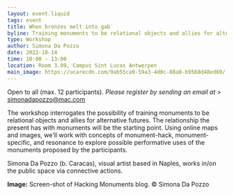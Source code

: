 ```yaml
---
layout: event.liquid
tags: event
title: When bronzes melt into gab
byline: Training monuments to be relational objects and allies for alternative futures
type: Workshop
author: Simona Da Pozzo
date: 2022-10-14
time: 10:00 - 13:00
location: Room 3.09, Campus Sint Lucas Antwerpen
main_image: https://ucarecdn.com/9ab55ca9-59a3-4d0c-88a8-b9568d48ed69/
---
```

Open to all (max. 12 participants). *Please register by sending an email at >* [simonadapozzo@mac.com](mailto:simonadapozzo@mac.com "mailto\:simonadapozzo@mac.com")

The workshop interrogates the possibility of training monuments to be relational objects and allies for alternative futures. The relationship the present has with monuments will be the starting point. Using online maps and images, we'll work with  concepts of monument-hack, monument-specific, and resonance to explore possible performative uses of the monuments proposed by the participants.

Simona Da Pozzo (b. Caracas), visual artist based in Naples, works in/on the public space via connective actions. 

**Image:** Screen-shot of Hacking Monuments blog. © Simona Da Pozzo